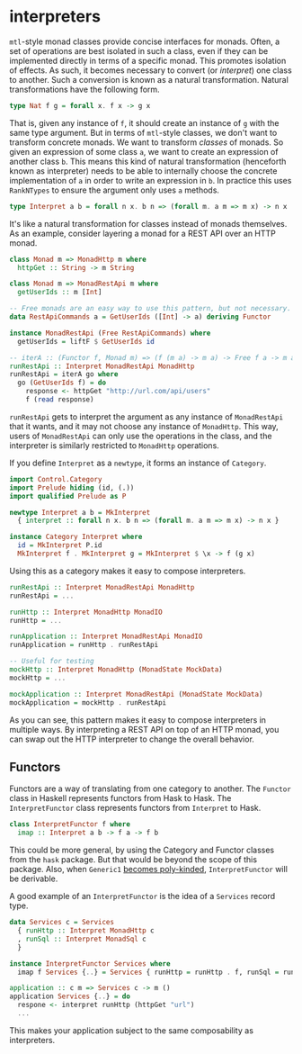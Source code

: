 # interpreters

`mtl`-style monad classes provide concise interfaces for monads.
Often, a set of operations are best isolated in such a class,
even if they can be implemented directly in terms of a specific monad.
This promotes isolation of effects.
As such, it becomes necessary to convert (or *interpret*) one class to another.
Such a conversion is known as a natural transformation.
Natural transformations have the following form.

```haskell
type Nat f g = forall x. f x -> g x
```

That is, given any instance of `f`,
it should create an instance of `g` with the same type argument.
But in terms of `mtl`-style classes, we don't want to transform concrete monads.
We want to transform *classes* of monads.
So given an expression of some class `a`,
we want to create an expression of another class `b`.
This means this kind of natural transformation (henceforth known as interpreter)
needs to be able to internally choose the concrete implementation of `a`
in order to write an expression in `b`.
In practice this uses `RankNTypes` to ensure the argument only uses `a` methods.

```haskell
type Interpret a b = forall n x. b n => (forall m. a m => m x) -> n x
```

It's like a natural transformation for classes instead of monads themselves.
As an example, consider layering a monad for a REST API over an HTTP monad.

```haskell
class Monad m => MonadHttp m where
  httpGet :: String -> m String

class Monad m => MonadRestApi m where
  getUserIds :: m [Int]

-- Free monads are an easy way to use this pattern, but not necessary.
data RestApiCommands a = GetUserIds ([Int] -> a) deriving Functor

instance MonadRestApi (Free RestApiCommands) where
  getUserIds = liftF $ GetUserIds id

-- iterA :: (Functor f, Monad m) => (f (m a) -> m a) -> Free f a -> m a
runRestApi :: Interpret MonadRestApi MonadHttp
runRestApi = iterA go where
  go (GetUserIds f) = do
    response <- httpGet "http://url.com/api/users"
    f (read response)
```

`runRestApi` gets to interpret the argument as
any instance of `MonadRestApi` that it wants,
and it may not choose any instance of `MonadHttp`.
This way, users of `MonadRestApi` can only use the operations in the class,
and the interpreter is similarly restricted to `MonadHttp` operations.

If you define `Interpret` as a `newtype`, it forms an instance of `Category`.

```haskell
import Control.Category
import Prelude hiding (id, (.))
import qualified Prelude as P

newtype Interpret a b = MkInterpret
  { interpret :: forall n x. b n => (forall m. a m => m x) -> n x }

instance Category Interpret where
  id = MkInterpret P.id
  MkInterpret f . MkInterpret g = MkInterpret $ \x -> f (g x)
```

Using this as a category makes it easy to compose interpreters.

```haskell
runRestApi :: Interpret MonadRestApi MonadHttp
runRestApi = ...

runHttp :: Interpret MonadHttp MonadIO
runHttp = ...

runApplication :: Interpret MonadRestApi MonadIO
runApplication = runHttp . runRestApi

-- Useful for testing
mockHttp :: Interpret MonadHttp (MonadState MockData)
mockHttp = ...

mockApplication :: Interpret MonadRestApi (MonadState MockData)
mockApplication = mockHttp . runRestApi
```

As you can see,
this pattern makes it easy to compose interpreters in multiple ways.
By interpreting a REST API on top of an HTTP monad,
you can swap out the HTTP interpreter to change the overall behavior.

Functors
---

Functors are a way of translating from one category to another.
The `Functor` class in Haskell represents functors from Hask to Hask.
The `InterpretFunctor` class represents functors from `Interpret` to Hask.

```haskell
class InterpretFunctor f where
  imap :: Interpret a b -> f a -> f b
```

This could be more general,
by using the Category and Functor classes from the `hask` package.
But that would be beyond the scope of this package.
Also, when `Generic1` [becomes poly-kinded](https://phabricator.haskell.org/D2168),
`InterpretFunctor` will be derivable.

A good example of an `InterpretFunctor` is the idea of a `Services` record type.

```haskell
data Services c = Services
  { runHttp :: Interpret MonadHttp c
  , runSql :: Interpret MonadSql c
  }

instance InterpretFunctor Services where
  imap f Services {..} = Services { runHttp = runHttp . f, runSql = runSql . f }

application :: c m => Services c -> m ()
application Services {..} = do
  respone <- interpret runHttp (httpGet "url")
  ...
```

This makes your application subject to the same composability as interpreters.
